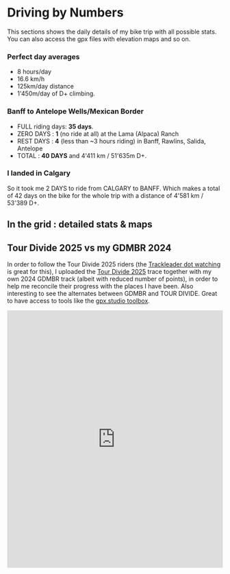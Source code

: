 # Driving by Numbers

This sections shows the daily details of my bike trip with all possible stats. You can also access the gpx files with elevation maps and so on.

### Perfect day averages

- 8 hours/day
- 16.6 km/h
- 125km/day distance
- 1'450m/day of D+ climbing.

### Banff to Antelope Wells/Mexican Border

- FULL riding days: **35 days**.
- ZERO DAYS : **1** (no ride at all) at the Lama (Alpaca) Ranch
- REST DAYS : **4** (less than ~3 hours riding) in Banff, Rawlins, Salida, Antelope
- TOTAL : **40 DAYS** and 4'411 km / 51'635m D+.

### I landed in Calgary

 So it took me 2 DAYS to ride from CALGARY to BANFF. Which makes a total of 42 days on the bike for the whole trip with a distance of 4'581 km / 53'389 D+.

## In the grid : detailed stats & maps

<div id="GDMBR"></div>

## Tour Divide 2025 vs my GDMBR 2024

In order to follow the Tour Divide 2025 riders (the [Trackleader dot watching](https://trackleaders.com/tourdivide25f.php) is great for this), I uploaded the [Tour Divide 2025](https://bikepacking.com/plog/2025-tour-divide-preview/) trace together with my own 2024 GDMBR track (albeit with reduced number of points), in order to help me reconcile their progress with the places I have been. Also interesting to see the alternates between GDMBR and TOUR DIVIDE. Great to have access to tools like the [gpx.studio toolbox](https://gpx.studio).

<iframe src="https://gpx.studio/embed?options=%7B%22token%22%3A%22pk.eyJ1IjoiZmFuYXRpYzgiLCJhIjoiY204cGt2NXYxMGNtczJtc2FvYmEzY2dwYyJ9.TAWriXunFQTETsyR0MNxYQ%22%2C%22files%22%3A%5B%22https%3A%2F%2Fsiroccomeister.github.io%2Ff3%2Fen%2Fassets%2Fgpx%2FGPX1.gpx%22%5D%2C%22elevation%22%3A%7B%22fill%22%3A%22surface%22%7D%2C%22distanceMarkers%22%3Atrue%7D" width="100%" height="600px" frameborder="0" style="outline: none;"/>